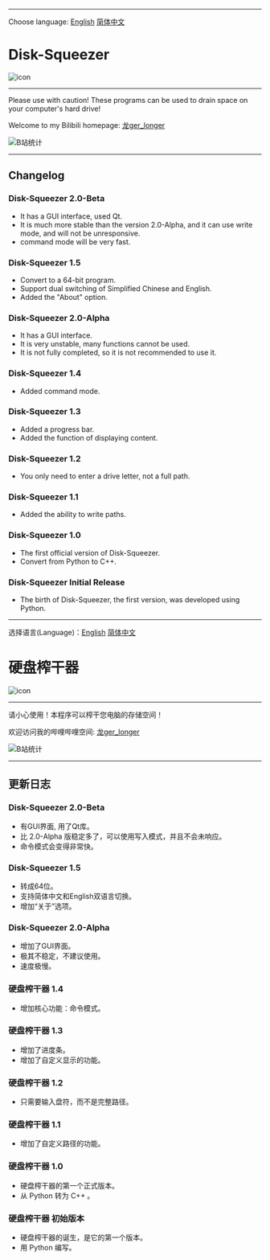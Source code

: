 
---

Choose language: [English](https://github.com/longlonger2022/Disk-Squeezer?tab=readme-ov-file#disk-squeezer) [简体中文](https://github.com/longlonger2022/Disk-Squeezer?tab=readme-ov-file#硬盘榨干器)

# Disk-Squeezer
![icon](https://longlonger2022.github.io/img/Disk-Squeezer.256px.ico)

---

Please use with caution! These programs can be used to drain space on your computer's hard drive! 

Welcome to my Bilibili homepage: [龙ger_longer](https://space.bilibili.com/3493110082439389)

![B站统计](https://stats.justsong.cn/api/bilibili/?id=3493110082439389&theme=dark)

---

## Changelog

### Disk-Squeezer 2.0-Beta
- It has a GUI interface, used Qt.
- It is much more stable than the version 2.0-Alpha, and it can use write mode, and will not be unresponsive.
- command mode will be very fast.

### Disk-Squeezer 1.5
- Convert to a 64-bit program.
- Support dual switching of Simplified Chinese and English.
- Added the "About" option.

### Disk-Squeezer 2.0-Alpha
- It has a GUI interface.
- It is very unstable, many functions cannot be used.
- It is not fully completed, so it is not recommended to use it.

### Disk-Squeezer 1.4
- Added command mode.

### Disk-Squeezer 1.3
- Added a progress bar.
- Added the function of displaying content.

### Disk-Squeezer 1.2
- You only need to enter a drive letter, not a full path.

### Disk-Squeezer 1.1
- Added the ability to write paths.

### Disk-Squeezer 1.0
- The first official version of Disk-Squeezer.
- Convert from Python to C++.

### Disk-Squeezer Initial Release
- The birth of Disk-Squeezer, the first version, was developed using Python.

---

选择语言(Language)：[English](https://github.com/longlonger2022/Disk-Squeezer?tab=readme-ov-file#disk-squeezer) [简体中文](https://github.com/longlonger2022/Disk-Squeezer?tab-ov-file#硬盘榨干器)

# 硬盘榨干器
![icon](https://longlonger2022.github.io/img/Disk-Squeezer.256px.ico)

---

请小心使用！本程序可以榨干您电脑的存储空间！

欢迎访问我的哔哩哔哩空间: [龙ger_longer](https://space.bilibili.com/3493110082439389)

![B站统计](https://stats.justsong.cn/api/bilibili/?id=3493110082439389&theme=dark&lang=zh-CN)

---

## 更新日志

### Disk-Squeezer 2.0-Beta
- 有GUI界面, 用了Qt库。
- 比 2.0-Alpha 版稳定多了，可以使用写入模式，并且不会未响应。
- 命令模式会变得非常快。

### Disk-Squeezer 1.5
- 转成64位。
- 支持简体中文和English双语言切换。
- 增加“关于”选项。

### Disk-Squeezer 2.0-Alpha
- 增加了GUI界面。
- 极其不稳定，不建议使用。
- 速度极慢。

### 硬盘榨干器 1.4
- 增加核心功能：命令模式。

### 硬盘榨干器 1.3
- 增加了进度条。
- 增加了自定义显示的功能。

### 硬盘榨干器 1.2
- 只需要输入盘符，而不是完整路径。

### 硬盘榨干器 1.1
- 增加了自定义路径的功能。

### 硬盘榨干器 1.0
- 硬盘榨干器的第一个正式版本。
- 从 Python 转为 C++ 。

### 硬盘榨干器 初始版本
- 硬盘榨干器的诞生，是它的第一个版本。
- 用 Python 编写。
